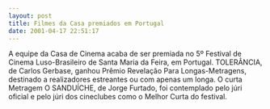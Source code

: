 ```yaml
---
layout: post
title: Filmes da Casa premiados em Portugal
date: 2001-04-17 22:51:17
---
```

A equipe da Casa de Cinema acaba de ser premiada no 5º Festival de Cinema Luso-Brasileiro de Santa Maria da Feira, em Portugal. TOLERÂNCIA, de Carlos Gerbase, ganhou Prêmio Revelação Para Longas-Metragens, destinado a realizadores estreantes ou com apenas um longa. O curta Metragem O SANDUÍCHE, de Jorge Furtado, foi contemplado pelo júri oficial e pelo júri dos cineclubes como o Melhor Curta do festival.